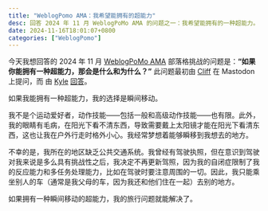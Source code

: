 ```yaml
---
title: "WeblogPomo AMA：我希望能拥有的超能力"
desc: 回答 2024 年 11 月 WeblogPoMo AMA 的问题之一：我希望能拥有的一种超能力。
date: 2024-11-16T18:01:07+0800
categories: ["WeblogPomo"]
---
```


今天我想回答的 2024 年 11 月 [WeblogPoMo AMA](https://weblogpomo.club/challenges) 部落格挑战的问题是：**“如果你能拥有一种超能力，那会是什么和为什么？”** 此问题最初由 [Cliff](https://allthingstech.social/@cliffwade) 在 Mastodon 上提问，而 由 [Kyle](https://weblog.kylereddoch.me/) [回答](https://weblog.kylereddoch.me/2024/11/my-weblogpomoama)。

如果我能拥有一种超能力，我的选择是瞬间移动。

我不是个运动爱好者，动作技能——包括一般和高级动作技能——也有限。此外，我的眼睛有毛病，在阳光下看不清东西，导致需要戴上太阳镜才能在阳光下看清东西，这也让我在户外行走时格外小心。我经常梦想着能够瞬移到我想去的地方。

不幸的是，我所在的地区缺乏公共交通系统。我曾经有驾驶执照，但在意识到驾驶对我来说是多么具有挑战性之后，我决定不再更新驾照，因为我的自闭症限制了我的反应能力和多任务处理能力，比如在驾驶时要注意周围的一切。因此，我只能乘坐别人的车（通常是我父母的车，因为我还和他们住在一起）去别的地方。

如果拥有一种瞬间移动的超能力，我的旅行问题就能解决了。

